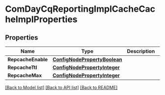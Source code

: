 # ComDayCqReportingImplCacheCacheImplProperties

## Properties
Name | Type | Description | Notes
------------ | ------------- | ------------- | -------------
**RepcacheEnable** | [**ConfigNodePropertyBoolean**](configNodePropertyBoolean.md) |  | [optional] 
**RepcacheTtl** | [**ConfigNodePropertyInteger**](configNodePropertyInteger.md) |  | [optional] 
**RepcacheMax** | [**ConfigNodePropertyInteger**](configNodePropertyInteger.md) |  | [optional] 

[[Back to Model list]](../README.md#documentation-for-models) [[Back to API list]](../README.md#documentation-for-api-endpoints) [[Back to README]](../README.md)


